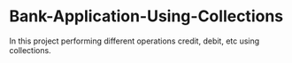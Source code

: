# Bank-Application-Using-Collections
In this project performing different operations credit, debit, etc using collections.
